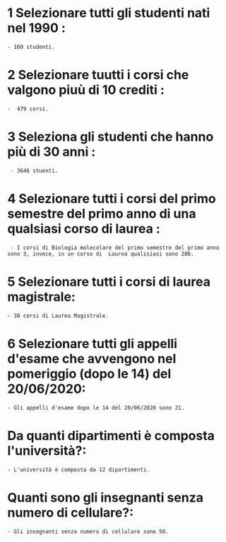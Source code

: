 

# 1 Selezionare tutti gli studenti nati nel 1990 : 
    - 160 studenti.

# 2 Selezionare tuutti i corsi che valgono piuù di 10 crediti :
    -  479 corsi.

# 3 Seleziona gli studenti che hanno più di 30 anni : 
     - 3646 stuenti.
    
# 4 Selezionare tutti i corsi del primo semestre del primo anno di una qualsiasi corso di laurea :
     - I corsi di Biologia molecolare del primo semestre del primo anno  sono 3, invece, in un corso di  Laurea qualisiasi sono 286.

# 5 Selezionare tutti i corsi di laurea magistrale:
    - 38 corsi di Laurea Magistrale.

# 6 Selezionare tutti gli appelli d'esame che avvengono nel pomeriggio (dopo le 14) del 20/06/2020:
    - Gli appelli d'esame dopo le 14 del 20/06/2020 sono 21.

# Da quanti dipartimenti è composta l'università?:
    - L'università è composta da 12 dipartimenti.

# Quanti sono gli insegnanti senza numero di cellulare?:
    - Gli insegnanti senza numero di cellulare sono 50.